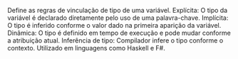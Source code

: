 Define as regras de vinculação de tipo de uma variável.
Explícita: O tipo da variável é declarado diretamente pelo uso de uma palavra-chave.
Implícita: O tipo é inferido conforme o valor dado na primeira aparição da variável.
Dinâmica: O tipo é definido em tempo de execução e pode mudar conforme a atribuição atual.
Inferência de tipo: Compilador infere o tipo conforme o contexto. Utilizado em linguagens como Haskell e F#.